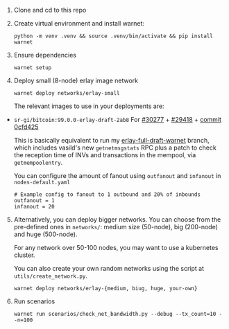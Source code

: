 1. Clone and cd to this repo

2. Create virtual environment and install warnet:

    `python -m venv .venv && source .venv/bin/activate && pip install warnet`

3. Ensure dependencies

    `warnet setup`

4. Deploy small (8-node) erlay image network

    `warnet deploy networks/erlay-small`

    The relevant images to use in your deployments are:

- `sr-gi/bitcoin:99.0.0-erlay-draft-2ab8` For [#30277](https://github.com/bitcoin/bitcoin/pull/30277) + [#29418](https://github.com/bitcoin/bitcoin/pull/29418) + [commit 0cfd425](https://github.com/sr-gi/bitcoin/commit/0cfd425a159e5fbe687bb9466ac3a4602097603c)

    This is basically equivalent to run my [erlay-full-draft-warnet](https://github.com/sr-gi/bitcoin/tree/202406-erlay-full-draft-warnet) branch, which includes vasild's new `getnetmsgstats` RPC plus a patch to check the reception time of INVs and transactions
    in the mempool, via `getmempoolentry`.

    You can configure the amount of fanout using `outfanout` and `infanout` in `nodes-default.yaml`
    ```
    # Example config to fanout to 1 outbound and 20% of inbounds
    outfanout = 1
    infanout = 20
    ```

5. Alternatively, you can deploy bigger networks. You can choose from the pre-defined ones in `networks/`:  medium size (50-node), big (200-node) and huge (500-node).

    For any network over 50-100 nodes, you may want to use a kubernetes cluster.

    You can also create your own random networks using the script at `utils/create_network.py`.

    `warnet deploy networks/erlay-{medium, biug, huge, your-own}`

6. Run scenarios

    `warnet run scenarios/check_net_bandwidth.py --debug --tx_count=10 --n=100`

